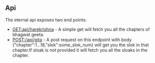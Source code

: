 <!-- @format -->

## Api

The eternal api exposes two end points:

- [GET:api/harekrishna](https://eternal-murex.vercel.app/api/harekrishna) - A simple get will fetch you all the chapters of bhagwat geeta.
- [POST:/api/gita](https://eternal-murex.vercel.app/api/gita) - A post request on this endpoint with body {"chapter":1...18,"slok":some_slok_num} will get you the slok in that chapter.If sloak is not provided it will fetch you all the sloaks in the chapter.
